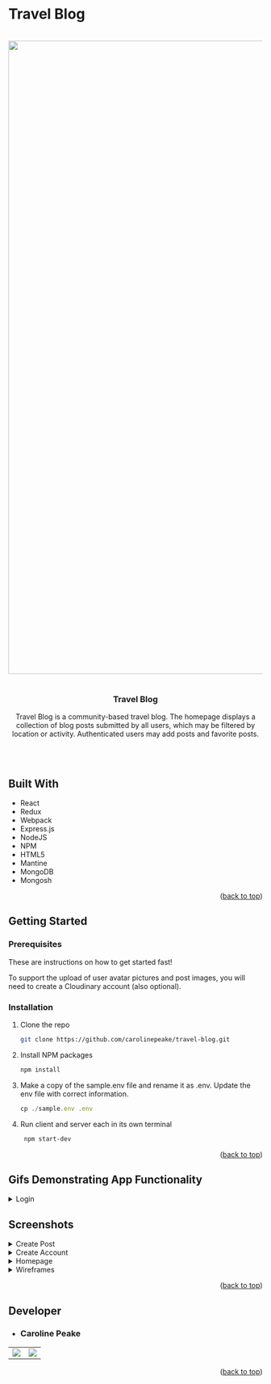 # Travel Blog

<br />
<div align="center">
  <a href="https://github.com/carolinepeake/travel-blog.git">
    <!-- ******************************************************************** -->
    <img width="1254" alt="User Dashboard" src="https://user-images.githubusercontent.com/100883305/202002532-a4440890-4d36-44a6-9b09-8969c57f6ca0.png">
  </a>
  
  </br>
  </br>
  
  <h3 align="center">Travel Blog</h3>
  
  <p align="center">
Travel Blog is a community-based travel blog. The homepage displays a collection of blog posts submitted by all users, which may be filtered by       location or activity.  Authenticated users may add posts and favorite posts.
    <br />
 </p>
</div>

</br>


</br>

 ## Built With
  * React
  * Redux
  * Webpack
  * Express.js
  * NodeJS
  * NPM
  * HTML5
  * Mantine
  * MongoDB
  * Mongosh

<p align="right">(<a href="#readme-top">back to top</a>)</p>

<!-- GETTING STARTED -->
## Getting Started

### Prerequisites

These are instructions on how to get started fast!

To support the upload of user avatar pictures and post images, you will need to create a Cloudinary account (also optional).

### Installation

1. Clone the repo
   ```sh
   git clone https://github.com/carolinepeake/travel-blog.git
   ```
2. Install NPM packages
   ```sh
   npm install
   ```
3. Make a copy of the sample.env file and rename it as .env. Update the env file with correct information.
   ```js
   cp ./sample.env .env
   ```

6. Run client and server each in its own terminal
   ```sh
    npm start-dev
   ```
<p align="right">(<a href="#readme-top">back to top</a>)</p>

## Gifs Demonstrating App Functionality

<details>
  <summary> Login </summary>
  
</details>

## Screenshots

<details>
  <summary> Create Post </summary>
   <img width="450" alt="Create Post Form" src="https://user-images.githubusercontent.com/100883305/202002478-e76cb944-2b0e-4b47-8f2a-e2f2a06e7fd4.png">
   <img width="450" alt="Create Post Form Completed" src="https://user-images.githubusercontent.com/100883305/202002406-3b34719b-2109-4a8d-aa00-513003e972b1.png">
</details>

<details>
  <summary> Create Account </summary>
  <img width="450" alt="Create Account Form" src="https://user-images.githubusercontent.com/100883305/202002584-468dd981-0519-42bf-bc94-90c13aa7a856.png">
</details>

<details>
  <summary> Homepage </summary>
  <img width="1274" alt="Homepage" src="https://user-images.githubusercontent.com/100883305/202002632-73e17911-78dc-4ca5-97e2-0a263ed4318f.png">
  <img width="1274" alt="Homepage Continued" src="https://user-images.githubusercontent.com/100883305/202002602-43bc44e4-24c7-45f3-ad75-ee8cf5a7fcee.png">
</details>

<details>
  <summary> Wireframes </summary>
  <img width="450" alt="Homepage Wireframe" src="https://user-images.githubusercontent.com/100883305/183727815-803e7ef6-c19e-48f8-897a-373f0b5dc77c.png">
   <img width="450" alt="Bucketlist Wireframe" src="https://user-images.githubusercontent.com/100883305/183727739-921cbdf8-2347-41f8-a419-0d892d46fdd7.png">
</details>

<p align="right">(<a href="#readme-top">back to top</a>)</p>

## Developer
  * ### Caroline Peake

<table>
  <tr>
<!-- GITHUB LINKS      -->
    <td>
      <a href="https://github.com/carolinepeake"> <!-- Caroline    -->
        <img src="https://img.shields.io/badge/github%20-%23121011.svg?&style=for-the-badge&logo=github&logoColor=white"/>
      </a>
    </td>
      <!-- LINKEDIN LINKS      -->
    <td>
      <a href="https://www.linkedin.com/in/caroline-k-peake/">  <!-- Caroline    -->
        <img src="https://img.shields.io/badge/linkedin%20-%230077B5.svg?&style=for-the-badge&logo=linkedin&logoColor=white"/>
      </a>
    </td>
  </tr>
</table>

<p align="right">(<a href="#readme-top">back to top</a>)</p>

<!--Upon logging in, the user's login inputs are sent to the Mongodb database so the password input can be checked against the hashed password using the bcrypt library. This increases the app's security by allowing it to never save passwords. If the username is not found or the passwords don't match, the server responds with a unique error, which appears to the user as either a "the username is not found" or "the password is incorrect" error message.-->







